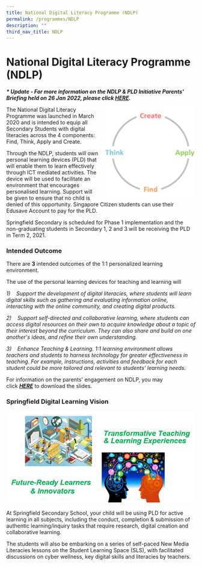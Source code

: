```yaml
---
title: National Digital Literacy Programme (NDLP)
permalink: /programmes/NDLP
description: ""
third_nav_title: NDLP
---
```

# **National Digital Literacy Programme (NDLP)**

_**\* Update - For more information on the NDLP & PLD Initiative Parents' Briefing held on 26 Jan 2022, please click [HERE](/programmes/national-digital-literacy-programme-ndlp/ndlp-n-pld-initiative-parents-briefing-26-jan-2022).**_

<img src="/images/download.png" style="width:240px;height:240px;margin-left:15px;" align = "right">
 
The National Digital Literacy Programme was launched in March 2020 and is intended to equip all Secondary Students with digital literacies across the 4 components: Find, Think, Apply and Create. 

Through the NDLP, students will own personal learning devices (PLD) that will enable them to learn effectively through ICT mediated activities. The device will be used to facilitate an environment that encourages personalised learning. Support will be given to ensure that no child is denied of this opportunity. Singapore Citizen students can use their Edusave Account to pay for the PLD.

Springfield Secondary is scheduled for Phase 1 implementation and the non-graduating students in Secondary 1, 2 and 3 will be receiving the PLD in Term 2, 2021.

### Intended Outcome

There are **3** intended outcomes of the 1:1 personalized learning environment. 

The use of the personal learning devices for teaching and learning will

_1)    Support the development of digital literacies, where students will learn digital skills such as gathering and evaluating information online, interacting with the online community, and creating digital products._

_2)    Support self-directed and collaborative learning, where students can access digital resources on their own to acquire knowledge about a topic of their interest beyond the curriculum. They can also share and build on one another's ideas, and refine their own understanding._

_3)    Enhance Teaching & Learning. 1:1 learning environment allows teachers and students to harness technology for greater effectiveness in teaching. For example, instructions, activities and feedback for each student could be more tailored and relevant to students' learning needs._

For information on the parents' engagement on NDLP, you may click [**_HERE_**](/files/NDLP%20-%20Briefing%20for%20Parents%20Website_Updated1.pdf) to download the slides.

### Springfield Digital Learning Vision

![](/images/Digital%20Learning%20Vision.png)

At Springfield Secondary School, your child will be using PLD for active learning in all subjects, including the conduct, completion & submission of authentic learning/inquiry tasks that require research, digital creation and collaborative learning.

  

The students will also be embarking on a series of self-paced New Media Literacies lessons on the Student Learning Space (SLS), with facilitated discussions on cyber wellness, key digital skills and literacies by teachers.